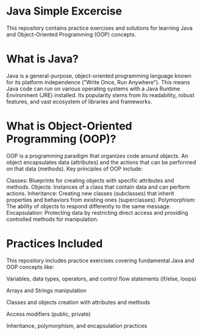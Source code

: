 # Java Simple Excercise

This repository contains practice exercises and solutions for learning Java and Object-Oriented Programming (OOP) concepts.

# What is Java?

Java is a general-purpose, object-oriented programming language known for its platform independence ("Write Once, Run Anywhere"). This means Java code can run on various operating systems with a Java Runtime Environment (JRE) installed. Its popularity stems from its readability, robust features, and vast ecosystem of libraries and frameworks.

# What is Object-Oriented Programming (OOP)?

OOP is a programming paradigm that organizes code around objects. An object encapsulates data (attributes) and the actions that can be performed on that data (methods).  Key principles of OOP include:

Classes: Blueprints for creating objects with specific attributes and methods.
Objects: Instances of a class that contain data and can perform actions.
Inheritance: Creating new classes (subclasses) that inherit properties and behaviors from existing ones (superclasses).
Polymorphism: The ability of objects to respond differently to the same message.
Encapsulation: Protecting data by restricting direct access and providing controlled methods for manipulation.

# Practices Included

This repository includes practice exercises covering fundamental Java and OOP concepts like:

Variables, data types, operators, and control flow statements (if/else, loops)

Arrays and Strings manipulation



Classes and objects creation with attributes and methods

Access modifiers (public, private)

Inheritance, polymorphism, and encapsulation practices
